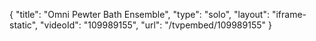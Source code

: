 {
    "title": "Omni Pewter Bath Ensemble",
    "type": "solo",
    "layout": "iframe-static",
    "videoId": "109989155",
    "url": "\/tvpembed\/109989155"
}